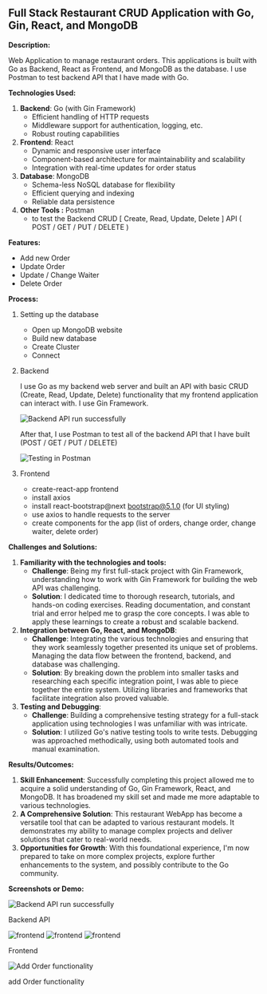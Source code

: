 ## Full Stack Restaurant CRUD Application with Go, Gin, React, and MongoDB  

**Description:**

Web Application to manage restaurant orders. This applications is built with Go as Backend, React as Frontend, and MongoDB as the database. I use Postman to test backend API that I have made with Go.

**Technologies Used:**

1. **Backend**: Go (with Gin Framework)
    - Efficient handling of HTTP requests
    - Middleware support for authentication, logging, etc.
    - Robust routing capabilities
2. **Frontend**: React
    - Dynamic and responsive user interface
    - Component-based architecture for maintainability and scalability
    - Integration with real-time updates for order status
3. **Database**: MongoDB
    - Schema-less NoSQL database for flexibility
    - Efficient querying and indexing
    - Reliable data persistence
4. ************************Other Tools :************************ Postman
    - to test the Backend CRUD [ Create, Read, Update, Delete ] API ( POST / GET / PUT / DELETE )

**Features:**
- Add new Order
- Update Order
- Update / Change Waiter
- Delete Order

**Process:**

1. Setting up the database
    - Open up MongoDB website
    - Build new database
    - Create Cluster
    - Connect
2. Backend
    
    I use Go as my backend web server and built an 
    API with basic CRUD (Create, Read, Update, Delete) functionality that 
    my frontend application can interact with. I use Gin Framework.
    
    ![Backend API run successfully](https://github.com/akkasel/GolangFullStackApp/blob/main/screenshots/Screenshot%202023-08-14%20153651.jpg)
    
    After that, I use Postman to test all of the backend API that I have built (POST / GET / PUT / DELETE)
    
    ![Testing in Postman](https://github.com/akkasel/GolangFullStackApp/blob/afcc1edf94b5ea6ec0065c827249f55861c6940d/screenshots/Screenshot%202023-08-14%20153935.jpg)
    
3. Frontend
    - create-react-app frontend
    - install axios
    - install react-bootstrap@next bootstrap@5.1.0 (for UI styling)
    - use axios to handle requests to the server
    - create components for the app (list of orders, change order, change waiter, delete order)

**Challenges and Solutions:**

1. **Familiarity with the technologies and tools:**
    - **Challenge**: Being my first full-stack project with Gin Framework, understanding how to work with Gin Framework for building the web API was challenging.
    - **Solution**: I dedicated time to thorough research, tutorials, and hands-on coding exercises. Reading documentation, and constant trial and error helped me to grasp the core concepts. I was able to apply these learnings to create a robust and scalable backend.
2. **Integration between Go, React, and MongoDB**:
    - **Challenge**: Integrating the various technologies and ensuring that they work seamlessly together presented its unique set of problems. Managing the data flow between the frontend, backend, and database was challenging.
    - **Solution**: By breaking down the problem into smaller tasks and researching each specific integration point, I was able to piece together the entire system. Utilizing libraries and frameworks that facilitate integration also proved valuable.
3. **Testing and Debugging**:
    - **Challenge**: Building a comprehensive testing strategy for a full-stack application using technologies I was unfamiliar with was intricate.
    - **Solution**: I utilized Go's native testing tools to write tests. Debugging was approached methodically, using both automated tools and manual examination.

**Results/Outcomes:**

1. **Skill Enhancement**: Successfully completing this project allowed me to acquire a solid understanding of Go, Gin Framework, React, and MongoDB. It has broadened my skill set and made me more adaptable to various technologies.
2. **A Comprehensive Solution**: This restaurant WebApp has become a versatile tool that can be adapted to various restaurant models. It demonstrates my ability to manage complex projects and deliver solutions that cater to real-world needs.
3. **Opportunities for Growth**: With this foundational experience, I'm now prepared to take on more complex projects, explore further enhancements to the system, and possibly contribute to the Go community.

**Screenshots or Demo:**

![Backend API run successfully](https://github.com/akkasel/GolangFullStackApp/blob/main/screenshots/Screenshot%202023-08-14%20153651.jpg)

Backend API

![frontend](https://github.com/akkasel/GolangFullStackApp/blob/c169f97c1c7a19bf2dd924b7be28f2345fa7e35b/screenshots/Screenshot%202023-08-22%20151044.jpg)
![frontend](https://github.com/akkasel/GolangFullStackApp/blob/main/screenshots/Screenshot%202023-08-22%20151107.jpg)
![frontend](https://github.com/akkasel/GolangFullStackApp/blob/main/screenshots/Screenshot%202023-08-22%20151128.jpg)

Frontend

![Add Order functionality](https://github.com/akkasel/GolangFullStackApp/blob/afcc1edf94b5ea6ec0065c827249f55861c6940d/screenshots/Screenshot%202023-08-14%20155720.jpg)

add Order functionality
